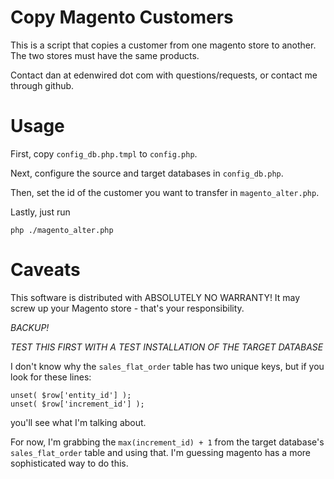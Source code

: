 
Copy Magento Customers
==============

This is a script that copies a customer from one magento store to another.  The two stores must have the same products.

Contact dan at edenwired dot com with questions/requests, or contact me through github.

Usage
==============

First, copy `config_db.php.tmpl` to `config.php`.

Next, configure the source and target databases in `config_db.php`.

Then, set the id of the customer you want to transfer in `magento_alter.php`.

Lastly, just run

```
php ./magento_alter.php
```


Caveats
==============

This software is distributed with ABSOLUTELY NO WARRANTY!  It may screw up your Magento store - that's your responsibility.

*BACKUP!*

*TEST THIS FIRST WITH A TEST INSTALLATION OF THE TARGET DATABASE*

I don't know why the `sales_flat_order` table has two unique keys, but if you look for these lines:
```
unset( $row['entity_id'] );
unset( $row['increment_id'] );
```
you'll see what I'm talking about.

For now, I'm grabbing the `max(increment_id) + 1` from the target database's `sales_flat_order` table and using that.  I'm guessing magento has a more sophisticated way to do this.
